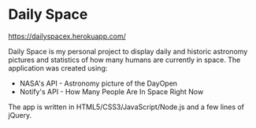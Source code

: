 # Daily Space
https://dailyspacex.herokuapp.com/

Daily Space is my personal project to display daily and historic astronomy pictures and statistics of how many humans are currently in space. The application was created using:
- NASA's API - Astronomy picture of the DayOpen 
- Notify's API - How Many People Are In Space Right Now

The app is written in HTML5/CSS3/JavaScript/Node.js and a few lines of jQuery.

